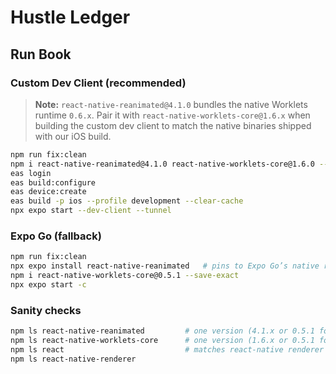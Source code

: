 # Hustle Ledger

## Run Book

### Custom Dev Client (recommended)

> **Note:** `react-native-reanimated@4.1.0` bundles the native Worklets runtime `0.6.x`. Pair it with `react-native-worklets-core@1.6.x` when building the custom dev client to match the native binaries shipped with our iOS build.

```bash
npm run fix:clean
npm i react-native-reanimated@4.1.0 react-native-worklets-core@1.6.0 --save-exact
eas login
eas build:configure
eas device:create
eas build -p ios --profile development --clear-cache
npx expo start --dev-client --tunnel
```

### Expo Go (fallback)

```bash
npm run fix:clean
npx expo install react-native-reanimated   # pins to Expo Go’s native runtime (0.5.x)
npm i react-native-worklets-core@0.5.1 --save-exact
npx expo start -c
```

### Sanity checks

```bash
npm ls react-native-reanimated         # one version (4.1.x or 0.5.1 for Go)
npm ls react-native-worklets-core      # one version (1.6.x or 0.5.1 for Go)
npm ls react                           # matches react-native renderer exactly
npm ls react-native-renderer
```
